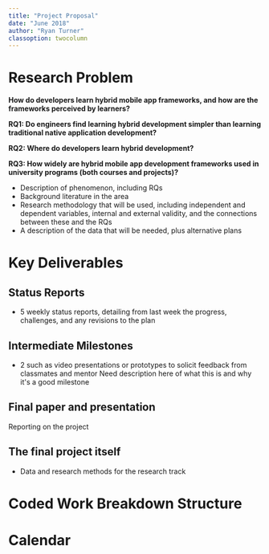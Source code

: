 ```yaml
---
title: "Project Proposal"
date: "June 2018"
author: "Ryan Turner"
classoption: twocolumn
---
```


# Research Problem

**How do developers learn hybrid mobile app frameworks, and how are the frameworks perceived by learners?**

**RQ1: Do engineers find learning hybrid development simpler than learning traditional native application development?**

**RQ2: Where do developers learn hybrid development?**

**RQ3: How widely are hybrid mobile app development frameworks used in university programs (both courses and projects)?**

- Description of phenomenon, including RQs
- Background literature in the area
- Research methodology that will be used, including independent and dependent variables, internal and external validity, and the connections between these and the RQs
- A description of the data that will be needed, plus alternative plans

# Key Deliverables

## Status Reports

- 5 weekly status reports, detailing from last week the progress, challenges, and any revisions to the plan

## Intermediate Milestones

- 2 such as video presentations or prototypes to solicit feedback from classmates and mentor
Need description here of what this is and why it's a good milestone

## Final paper and presentation

Reporting on the project

## The final project itself

- Data and research methods for the research track

# Coded Work Breakdown Structure

# Calendar

